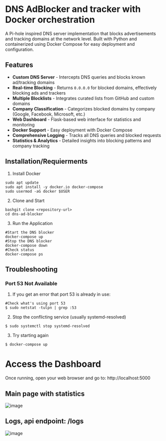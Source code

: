 # DNS AdBlocker and tracker with Docker orchestration

A Pi-hole inspired DNS server implementation that blocks advertisements and tracking domains at the network level. Built with Python and containerized using Docker Compose for easy deployment and configuration.

## Features

- **Custom DNS Server** - Intercepts DNS queries and blocks known ad/tracking domains
- **Real-time Blocking** - Returns `0.0.0.0` for blocked domains, effectively blocking ads and trackers
- **Multiple Blocklists** - Integrates curated lists from GitHub and custom domains
- **Company Classification** - Categorizes blocked domains by company (Google, Facebook, Microsoft, etc.)
- **Web Dashboard** - Flask-based web interface for statistics and monitoring
- **Docker Support** - Easy deployment with Docker Compose
- **Comprehensive Logging** - Tracks all DNS queries and blocked requests
- **Statistics & Analytics** - Detailed insights into blocking patterns and company tracking

## Installation/Requierments
1. Install Docker
```
sudo apt update
sudo apt install -y docker.io docker-compose
sudo usermod -aG docker $USER
```
2. Clone and Start
```
bashgit clone <repository-url>
cd dns-ad-blocker
```
3. Run the Application
```
#Start the DNS blocker
docker-compose up 
#Stop the DNS blocker
docker-compose down
#Check status
docker-compose ps
```
## Troubleshooting
### Port 53 Not Available

1. If you get an error that port 53 is already in use:
```
#Check what's using port 53
$ sudo netstat -tulpn | grep :53
```

2. Stop the conflicting service (usually systemd-resolved)
```
$ sudo systemctl stop systemd-resolved
```

3. Try starting again
```
$ docker-compose up
```

# Access the Dashboard
Once running, open your web browser and go to:
http://localhost:5000

## Main page with statistics
![image](https://github.com/user-attachments/assets/a78c3f46-4388-4301-aabd-2991ad2ffd4e)

## Logs, api endpoint: /logs
![image](https://github.com/user-attachments/assets/6d5fe3ae-bdad-42ce-96c3-f78ef2ee89ed)


